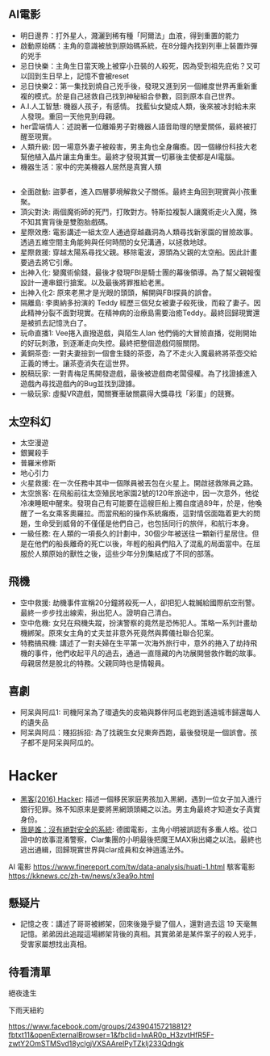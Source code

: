 ## AI電影
- 明日邊界：打外星人，濺灑到稀有種「阿爾法」血液，得到重置的能力
- 啟動原始碼：主角的意識被放到原始碼系統，在8分鐘內找到列車上裝置炸彈的兇手
- 忌日快樂：主角生日當天晚上被穿小丑裝的人殺死，因為受到祖先庇佑？又可以回到生日早上，記憶不會被reset
- 忌日快樂2：第一集找到燒自己兇手後，發現又進到另一個維度世界再重新重複的模式。於是自己拯救自己找到神秘組合參數，回到原本自己世界。
- A.I.人工智慧: 機器人孩子，有感情。 找藍仙女變成人類，後來被冰封給未來人發現。重回一天他見到母親。
- her雲端情人：述說著一位離婚男子對機器人語音助理的戀愛關係，最終被打醒至現實。
- 人類升級: 因一場意外妻子被殺害，男主角也全身癱瘓。因一個緣份科技大老幫他植入晶片讓主角重生。最終才發現其實一切慕後主使都是AI電腦。
- 機器生活：家中的完美機器人居然是真實人類


## 
- 全面啟動: 盜夢者，進入四層夢境解救父子關係。最終主角回到現實與小孩重聚。
- 頂尖對決: 兩個魔術師的死鬥，打敗對方。特斯拉複製人讓魔術走火入魔，殊不知其實背後是雙胞胎戲碼。
- 星際效應: 電影講述一組太空人通過穿越蟲洞為人類尋找新家園的冒險故事。透過五維空間主角能夠與任何時間的女兒溝通，以拯救地球。
- 星際救援: 穿越太陽系尋找父親。移除電波，源頭為父親的太空船。因此計畫要過去將它引爆。
- 出神入化: 變魔術偷錢，最後才發現FBI是騎士團的幕後領導。為了幫父親報復設計一連串銀行搶案。以及最後將罪推給老黑。
- 出神入化2: 原來老黑才是光眼的頭頭，解開與FBI探員的誤會。
- 隔離島: 李奧納多扮演的 Teddy 經歷三個兒女被妻子殺死後，而殺了妻子。因此精神分裂不面對現實。在精神病的治療島需要治癒Teddy。最終回歸現實還是被抓去記憶洗白了。
- 玩命直播1: Vee捲入直撥遊戲，與陌生人Ian 他們倆的大冒險直播，從剛開始的好玩刺激，到逐漸走向失控。最終把整個遊戲伺服關閉。
- 黃銅茶壺: 一對夫妻撿到一個會生錢的茶壺，為了不走火入魔最終將茶壺交給正義的博士。讓茶壺消失在這世界。
- 脫稿玩家: 一對青梅足馬開發遊戲，最後被遊戲商老闆侵權。為了找證據進入遊戲內尋找遊戲內的Bug並找到證據。
- 一級玩家: 虛擬VR遊戲，闖關賽車破關贏得大獎尋找「彩蛋」的競賽。

## 太空科幻
- 太空漫遊 
- 銀翼殺手
- 普羅米修斯
- 地心引力
- 火星救援: 在一次任務中其中一個隊員被丟包在火星上。開啟拯救隊員之路。
- 太空旅客: 在飛船前往太空殖民地家園2號的120年旅途中，因一次意外，他從冷凍睡眠中醒來。發現自己有可能要在這艘巨船上獨自度過89年，於是，他喚醒了一名女乘客奧羅拉。而當飛船的操作系統癱瘓，這對情侶面臨着更大的問題，生命受到威脅的不僅僅是他們自己，也包括同行的旅伴，和航行本身。
- 一級任務: 在人類的一項長久的計劃中，30個少年被送往一顆新行星居住。但是在他們的船長離奇的死亡以後，年輕的船員們陷入了混亂的局面當中。在屈服於人類原始的獸性之後，這些少年分別集結成了不同的部落。

## 飛機
- 空中救援: 劫機事件宣稱20分鐘將殺死一人，卻把犯人栽贓給國際航空刑警。最終一步步找出線索，揪出犯人。證明自己清白。
- 空中危機: 女兒在飛機失蹤，扮演警察的竟然是恐怖犯人。策略一系列計畫劫機綁架。原來女主角的丈夫並非意外死竟然與葬儀社聯合犯案。
- 特務搞飛機: 講述了一對夫婦在生平第一次海外旅行中，意外的捲入了劫持飛機的事件，他們收起平凡的過去，通過一直隱藏的內功展開營救作戰的故事。母親居然是脫北的特務。父親同時也是情報員。

## 喜劇
- 阿呆與阿瓜1: 司機阿呆為了環遺失的皮箱與夥伴阿瓜老跑到遙遠城市歸還每人的遺失品
- 阿呆與阿瓜：賤招拆招: 為了找親生女兒東奔西跑，最後發現是一個誤會。孩子都不是阿呆與阿瓜的。

# Hacker
- [黑客(2016) Hacker](https://www.youtube.com/watch?v=WuW8Nnzas78): 描述一個移民家庭男孩加入黑網，遇到一位女子加入進行銀行犯罪。殊不知原來是要將黑網頭頭繩之以法。男主角最終才知道女子真實身份。
- [我是誰：沒有絕對安全的系統](): 德國電影，主角小明被誤認有多重人格。從口證中的故事混淆警察，Clar集團的小明最後把魔王MAX揪出繩之以法。最終也逃出通緝，回歸現實世界與clar成員和女神逍遙法外。



AI 電影 https://www.finereport.com/tw/data-analysis/huati-1.html 
駭客電影 https://kknews.cc/zh-tw/news/x3ea9o.html


## 懸疑片
- 記憶之夜：講述了哥哥被綁架，回來後幾乎變了個人，還對過去這 19 天毫無記憶。弟弟因此追蹤這場綁架背後的真相。其實弟弟是某件案子的殺人兇手，受害家屬想找出真相。

## 待看清單


絕夜逢生

下雨天紐約


https://www.facebook.com/groups/243904157218812?fbtxt11&openExternalBrowser=1&fbclid=IwAR0p_H3zvtHfR5F-zwtY2OmSTMSvd18yclgjVXSAArelPyTZklj233Qdngk